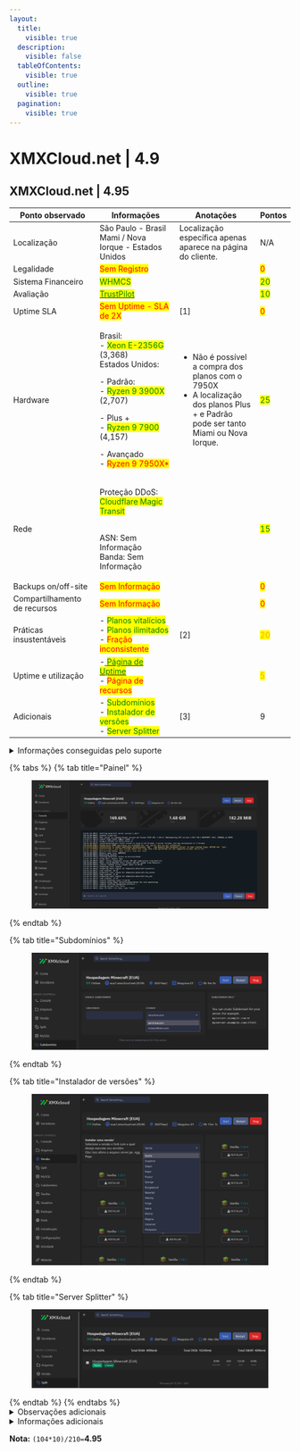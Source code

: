 ```yaml
---
layout:
  title:
    visible: true
  description:
    visible: false
  tableOfContents:
    visible: true
  outline:
    visible: true
  pagination:
    visible: true
---
```


# XMXCloud.net | 4.9

## XMXCloud.net | 4.95

<table><thead><tr><th width="192">Ponto observado</th><th width="240">Informações</th><th width="218">Anotações</th><th>Pontos</th></tr></thead><tbody><tr><td>Localização</td><td>São Paulo - Brasil<br>Mami / Nova Iorque - Estados Unidos</td><td>Localização específica apenas aparece na página do cliente.</td><td>N/A</td></tr><tr><td>Legalidade</td><td><mark style="color:red;">Sem Registro</mark></td><td></td><td><mark style="color:red;">0</mark></td></tr><tr><td>Sistema Financeiro</td><td><mark style="color:green;">WHMCS</mark></td><td></td><td><mark style="color:green;">20</mark></td></tr><tr><td>Avaliação</td><td><a href="https://br.trustpilot.com/review/xmxcloud.net"><mark style="color:green;">TrustPilot</mark></a></td><td></td><td><mark style="color:green;">10</mark></td></tr><tr><td>Uptime SLA</td><td><mark style="color:red;">Sem Uptime - SLA de 2X</mark></td><td>[1]</td><td><mark style="color:red;">0</mark></td></tr><tr><td>Hardware</td><td><p>Brasil:<br>- <mark style="color:green;">Xeon E-2356G</mark> (3,368)<br>Estados Unidos:</p><p>- Padrão:<br>- <mark style="color:green;">Ryzen 9 3900X</mark> (2,707)</p><p>- Plus +<br>- <mark style="color:green;">Ryzen 9 7900</mark> (4,157)</p><p>- Avançado<br>- <mark style="color:red;">Ryzen 9 7950X*</mark></p></td><td><ul><li>Não é possível a compra dos planos com o 7950X</li><li>A localização dos planos Plus + e Padrão pode ser tanto Miami ou Nova Iorque.</li></ul></td><td><mark style="color:green;">25</mark></td></tr><tr><td>Rede</td><td><p>Proteção DDoS: <mark style="color:green;">Cloudflare Magic Transit</mark></p><p><br>ASN: Sem Informação<br>Banda: Sem Informação</p></td><td></td><td><mark style="color:green;">15</mark></td></tr><tr><td>Backups on/off-site</td><td><mark style="color:red;">Sem Informação</mark></td><td></td><td><mark style="color:red;">0</mark></td></tr><tr><td>Compartilhamento de recursos</td><td><mark style="color:red;">Sem Informação</mark></td><td></td><td><mark style="color:red;">0</mark></td></tr><tr><td>Práticas insustentáveis</td><td>- <mark style="color:green;">Planos vitalícios</mark><br>- <mark style="color:green;">Planos ilimitados</mark><br>- <mark style="color:red;">Fração inconsistente</mark></td><td>[2]</td><td><mark style="color:orange;">20</mark></td></tr><tr><td>Uptime e utilização</td><td>-<a href="https://status.xmxcloud.net/"> </a><a href="https://status.xmxcloud.net/"><mark style="color:green;">Página de Uptime</mark></a><br>- <mark style="color:red;">Página de recursos</mark></td><td></td><td><mark style="color:orange;">5</mark></td></tr><tr><td>Adicionais</td><td>- <mark style="color:green;">Subdomínios</mark><br>- <mark style="color:green;">Instalador de versões</mark><br>- <mark style="color:green;">Server Splitter</mark></td><td>[3]</td><td>9</td></tr></tbody></table>

<details>

<summary>Informações conseguidas pelo suporte</summary>

Caso alguma informação apenas foi possível adquirir por meio do suporte

</details>

{% tabs %}
{% tab title="Painel" %}
<figure><img src="../../../.gitbook/assets/image (3) (1) (1) (1).png" alt=""><figcaption></figcaption></figure>
{% endtab %}

{% tab title="Subdomínios" %}
<figure><img src="../../../.gitbook/assets/image (4) (1) (1) (1).png" alt=""><figcaption></figcaption></figure>
{% endtab %}

{% tab title="Instalador de versões" %}
<figure><img src="../../../.gitbook/assets/image (5) (1) (1) (1).png" alt=""><figcaption></figcaption></figure>
{% endtab %}

{% tab title="Server Splitter" %}
<figure><img src="../../../.gitbook/assets/image (6) (1) (1) (1).png" alt=""><figcaption></figcaption></figure>
{% endtab %}
{% endtabs %}

<details>

<summary>Observações adicionais</summary>

\[1] - Nos termos de serviço, contém uma seção chamada "Acréscimo por Downtime":

<img src="../../../.gitbook/assets/image (4) (1).png" alt="" data-size="original">

Tem duas maneiras de interpretar essa informação, já que não contém o Uptime mínimo:

Todo o tempo de downtime será compensando com o dobro do tempo pelo SLA de 2X

ou

O downtime só será compensado se ele for de 1 dia no mínimo, sendo compensando para cada de downtime, dois dias adicionais.

Se for a segunda interpretação, o uptime mínimo garantido pela XMX, poderá ser, de aproximadamente, 96.69%

\[2] - Enquanto a XMX não relata recursos ilimitados, também não relata a quantidade de processador ganho por cada plano em seu website.

A fração inconsistente pode ser observada em todos os planos da XMX, segue exemplos:

<img src="../../../.gitbook/assets/image (5) (1).png" alt="" data-size="original">

Ela não relata o limite de processador, o que já se enquadraria na fração inconsistente devido a falta de informação, entretanto, comparando RAM e Armazenamento já é possível verificar:

O plano de 2GB e o de 4GB não estão com uma fração inconsistente, porém, ela é observada no plano de 4GB em comparação com o de 8GB, no qual o de 4GB deveria ter 15GB de armazenamento ou o de 8GB ter 20GB de armazenamento.

\[3] - Último dia que as informações sobre os adicionais foram atualizadas: 24/01/2024

</details>

<details>

<summary>Informações adicionais</summary>

Link do website no wayback machine:

</details>

**Nota:** `(104*10)/210=`**4.95**
